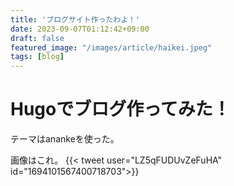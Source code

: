 ```yaml
---
title: 'ブログサイト作ったわよ！'
date: 2023-09-07T01:12:42+09:00
draft: false
featured_image: "/images/article/haikei.jpeg"
tags: [blog]
---
```


# Hugoでブログ作ってみた！
テーマはanankeを使った。

画像はこれ。
{{< tweet user="LZ5qFUDUvZeFuHA" id="1694101567400718703">}}